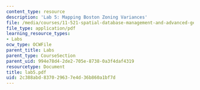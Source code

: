 ```yaml
---
content_type: resource
description: 'Lab 5: Mapping Boston Zoning Variances'
file: /media/courses/11-521-spatial-database-management-and-advanced-geographic-information-systems-spring-2003/2c388abd837029637e4d36b860a1bf7d_lab5.pdf
file_type: application/pdf
learning_resource_types:
- Labs
ocw_type: OCWFile
parent_title: Labs
parent_type: CourseSection
parent_uid: 994e78d4-2de2-705e-8738-0a3f4daf4319
resourcetype: Document
title: lab5.pdf
uid: 2c388abd-8370-2963-7e4d-36b860a1bf7d
---
```

